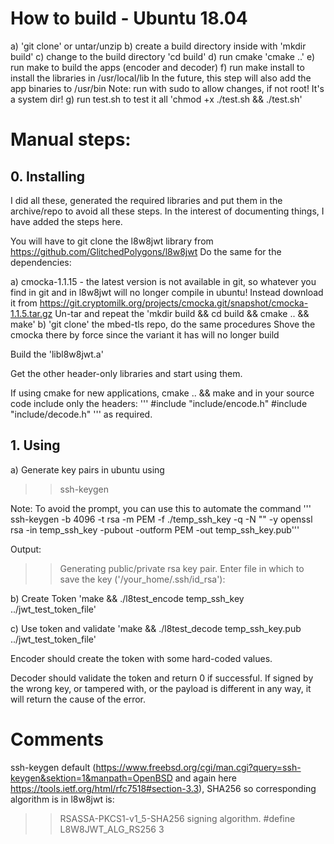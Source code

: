 # How to build - Ubuntu 18.04


a) 'git clone' or untar/unzip
b) create a build directory inside with 'mkdir build'
c) change to the build directory 'cd build'
d) run cmake 'cmake ..'
e) run make to build the apps (encoder and decoder)
f) run make install to install the libraries in /usr/local/lib
  In the future, this step will also add the app binaries to /usr/bin
  Note: run with sudo to allow changes, if not root! It's a system dir!
g) run test.sh to test it all 'chmod +x ./test.sh && ./test.sh'


# Manual steps:


## 0. Installing


I did all these, generated the required libraries and put them in the archive/repo to avoid all these steps. 
In the interest of documenting things, I have added the steps here.

You will have to git clone the l8w8jwt library from https://github.com/GlitchedPolygons/l8w8jwt
Do the same for the dependencies:

a) cmocka-1.1.15 - the latest version is not available in git, so whatever you find in git and in l8w8jwt will no longer compile in ubuntu!
Instead download it from https://git.cryptomilk.org/projects/cmocka.git/snapshot/cmocka-1.1.5.tar.gz
Un-tar and repeat the 'mkdir build && cd build && cmake .. && make'
b) 'git clone' the mbed-tls repo, do the same procedures
Shove the cmocka there by force since the variant it has will no longer build

Build the 'libl8w8jwt.a'

Get the other header-only libraries and start using them.

If using cmake for new applications, cmake .. && make and in your source code include only the headers:
'''  #include "include/encode.h"
     #include "include/decode.h" '''
as required.


## 1. Using



a) Generate key pairs in ubuntu using
>> ssh-keygen

Note: To avoid the prompt, you can use this to automate the command
''' ssh-keygen -b 4096 -t rsa -m PEM -f ./temp_ssh_key -q -N "" -y
    openssl rsa -in temp_ssh_key -pubout -outform PEM -out temp_ssh_key.pub'''

Output:
>> Generating public/private rsa key pair.
>> Enter file in which to save the key ('/your_home/.ssh/id_rsa'):

b) Create Token
'make && ./l8test_encode temp_ssh_key ../jwt_test_token_file'

c) Use token and validate
'make && ./l8test_decode temp_ssh_key.pub ../jwt_test_token_file'

Encoder should create the token with some hard-coded values.

Decoder should validate the token and return 0 if successful. If signed by the wrong key, or tampered with, or the payload is different in any way, it will return the cause of the error.


# Comments


ssh-keygen default (https://www.freebsd.org/cgi/man.cgi?query=ssh-keygen&sektion=1&manpath=OpenBSD and again here https://tools.ietf.org/html/rfc7518#section-3.3), SHA256 so corresponding algorithm is in l8w8jwt is:
>> RSASSA-PKCS1-v1_5-SHA256 signing algorithm.
>> #define L8W8JWT_ALG_RS256 3
